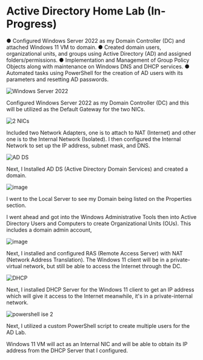 # Active Directory Home Lab (In-Progress)

● Configured Windows Server 2022 as my Domain Controller (DC) and attached Windows 11 VM to domain.
● Created domain users, organizational units, and groups using Active Directory (AD) and assigned folders/permissions.
● Implementation and Management of Group Policy Objects along with maintenance on Windows DNS and DHCP services.
● Automated tasks using PowerShell for the creation of AD users with its parameters and resetting AD passwords.

![Windows Server 2022](https://github.com/user-attachments/assets/686d0760-915e-4029-ac08-00b2123c08e6)

Configured Windows Server 2022 as my Domain Controller (DC) and this will be utilized as the Default Gateway for the two NICs. 

![2 NICs](https://github.com/user-attachments/assets/a35df314-692a-4bb9-a6d1-5613e4cd8209)

Included two Network Adapters, one is to attach to NAT (Internet) and other one is to the Internal Network (Isolated). 
I then configured the Internal Network to set up the IP address, subnet mask, and DNS.

![AD DS](https://github.com/user-attachments/assets/383fb88e-41bb-492d-9bc7-858e74cab26b)

Next, I Installed AD DS (Active Directory Domain Services) and created a domain.

![image](https://github.com/user-attachments/assets/a789aaa0-0983-4311-ad63-602c99ba09fe)

I went to the Local Server to see my Domain being listed on the Properties section. 



I went ahead and got into the Windows Administrative Tools then into Active Directory Users and Computers to create Organizational Units (OUs). This includes a domain admin account, 

![image](https://github.com/user-attachments/assets/cb757ab0-767e-47af-8b93-c62316c455ef)

Next, I installed and configured RAS (Remote Access Server) with NAT (Network Address Translation). The Windows 11 client will be in a private-virtual network, but still be able to access the Internet through the DC. 

![DHCP](https://github.com/user-attachments/assets/fdbd4e46-b9fc-4c6c-876e-7ec53647f126)


Next, I installed DHCP Server for the Windows 11 client to get an IP address which will give it access to the Internet meanwhile, it's in a private-internal network.

![powershell ise 2](https://github.com/user-attachments/assets/ae80e8bd-e1d7-4423-87c7-be2459d8ca98)

Next, I utilized a custom PowerShell script to create multiple users for the AD Lab.

Windows 11 VM will act as an Internal NIC and will be able to obtain its IP address from the DHCP Server that I configured.
